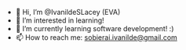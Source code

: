 - 👋 Hi, I’m @IvanildeSLacey (EVA)
- 👀 I’m interested in learning!
- 🌱 I’m currently learning software development! :)
- 📫 How to reach me: sobierai.ivanilde@gmail.com

<!---
IvanildeSLacey/IvanildeSLacey is a ✨ special ✨ repository because its `README.md` (this file) appears on your GitHub profile.
You can click the Preview link to take a look at your changes.
--->
